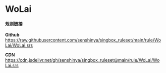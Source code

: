 # WoLai

#### 规则链接

**Github**
https://raw.githubusercontent.com/senshinya/singbox_ruleset/main/rule/WoLai/WoLai.srs

**CDN**
https://cdn.jsdelivr.net/gh/senshinya/singbox_ruleset@main/rule/WoLai/WoLai.srs